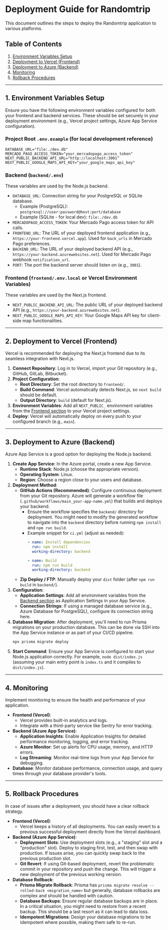 # Deployment Guide for Randomtrip

This document outlines the steps to deploy the Randomtrip application to various platforms.

## Table of Contents
1.  [Environment Variables Setup](#environment-variables-setup)
2.  [Deployment to Vercel (Frontend)](#deployment-to-vercel-frontend)
3.  [Deployment to Azure (Backend)](#deployment-to-azure-backend)
4.  [Monitoring](#monitoring)
5.  [Rollback Procedures](#rollback-procedures)

---

## 1. Environment Variables Setup

Ensure you have the following environment variables configured for both your frontend and backend services. These should be set securely in your deployment environment (e.g., Vercel project settings, Azure App Service configuration).

### Project Root `.env.example` (for local development reference)

```
DATABASE_URL="file:./dev.db"
MERCADO_PAGO_ACCESS_TOKEN="your_mercadopago_access_token"
NEXT_PUBLIC_BACKEND_API_URL="http://localhost:3001"
NEXT_PUBLIC_GOOGLE_MAPS_API_KEY="your_google_maps_api_key"
```

### Backend (`backend/.env`)

These variables are used by the Node.js backend.

-   `DATABASE_URL`: Connection string for your PostgreSQL or SQLite database.
    -   Example (PostgreSQL): `postgresql://user:password@host:port/database`
    -   Example (SQLite - for local dev): `file:./dev.db`
-   `MERCADOPAGO_ACCESS_TOKEN`: Your Mercado Pago access token for API calls.
-   `FRONTEND_URL`: The URL of your deployed frontend application (e.g., `https://your-frontend.vercel.app`). Used for `back_urls` in Mercado Pago preferences.
-   `BACKEND_URL`: The URL of your deployed backend API (e.g., `https://your-backend.azurewebsites.net`). Used for Mercado Pago webhook `notification_url`.
-   `PORT`: The port the backend server should listen on (e.g., `3001`).

### Frontend (`frontend/.env.local` or Vercel Environment Variables)

These variables are used by the Next.js frontend.

-   `NEXT_PUBLIC_BACKEND_API_URL`: The public URL of your deployed backend API (e.g., `https://your-backend.azurewebsites.net`).
-   `NEXT_PUBLIC_GOOGLE_MAPS_API_KEY`: Your Google Maps API key for client-side map functionalities.

---

## 2. Deployment to Vercel (Frontend)

Vercel is recommended for deploying the Next.js frontend due to its seamless integration with Next.js.

1.  **Connect Repository**: Log in to Vercel, import your Git repository (e.g., GitHub, GitLab, Bitbucket).
2.  **Project Configuration**:
    *   **Root Directory**: Set the root directory to `frontend/`.
    *   **Build Command**: Vercel automatically detects Next.js, so `next build` should be default.
    *   **Output Directory**: `build` (default for Next.js).
3.  **Environment Variables**: Add all `NEXT_PUBLIC_` environment variables from the [Frontend section](#frontend-frontendenvlocal-or-vercel-environment-variables) to your Vercel project settings.
4.  **Deploy**: Vercel will automatically deploy on every push to your configured branch (e.g., `main`).

---

## 3. Deployment to Azure (Backend)

Azure App Service is a good option for deploying the Node.js backend.

1.  **Create App Service**: In the Azure portal, create a new App Service.
    *   **Runtime Stack**: Node.js (choose the appropriate version).
    *   **Operating System**: Linux.
    *   **Region**: Choose a region close to your users and database.
2.  **Deployment Method**:
    *   **GitHub Actions (Recommended)**: Configure continuous deployment from your Git repository. Azure will generate a workflow file (`.github/workflows/main_your-app-name.yml`) that builds and deploys your backend.
        *   Ensure the workflow specifies the `backend/` directory for deployment. You might need to modify the generated workflow to navigate into the `backend` directory before running `npm install` and `npm run build`.
        *   Example snippet for `ci.yml` (adjust as needed):
            ```yaml
            - name: Install dependencies
              run: npm install
              working-directory: backend

            - name: Build
              run: npm run build
              working-directory: backend
            ```
    *   **Zip Deploy / FTP**: Manually deploy your `dist` folder (after `npm run build` in `backend/`).
3.  **Configuration**:
    *   **Application Settings**: Add all environment variables from the [Backend section](#backend-backendenv) as Application Settings in your App Service.
    *   **Connection Strings**: If using a managed database service (e.g., Azure Database for PostgreSQL), configure its connection string here.
4.  **Database Migration**: After deployment, you'll need to run Prisma migrations on your production database. This can be done via SSH into the App Service instance or as part of your CI/CD pipeline.
    ```bash
    npx prisma migrate deploy
    ```
5.  **Start Command**: Ensure your App Service is configured to start your Node.js application correctly. For example, `node dist/index.js` (assuming your main entry point is `index.ts` and it compiles to `dist/index.js`).

---

## 4. Monitoring

Implement monitoring to ensure the health and performance of your application.

-   **Frontend (Vercel)**:
    *   Vercel provides built-in analytics and logs.
    *   Integrate with a third-party service like Sentry for error tracking.
-   **Backend (Azure App Service)**:
    *   **Application Insights**: Enable Application Insights for detailed performance monitoring, logging, and error tracking.
    *   **Azure Monitor**: Set up alerts for CPU usage, memory, and HTTP errors.
    *   **Log Streaming**: Monitor real-time logs from your App Service for debugging.
-   **Database**: Monitor database performance, connection usage, and query times through your database provider's tools.

---

## 5. Rollback Procedures

In case of issues after a deployment, you should have a clear rollback strategy.

-   **Frontend (Vercel)**:
    *   Vercel keeps a history of all deployments. You can easily revert to a previous successful deployment directly from the Vercel dashboard.
-   **Backend (Azure App Service)**:
    *   **Deployment Slots**: Use deployment slots (e.g., a "staging" slot and a "production" slot). Deploy to staging first, test, and then swap with production. If issues arise, you can quickly swap back to the previous production slot.
    *   **Git Revert**: If using Git-based deployment, revert the problematic commit in your repository and push the change. This will trigger a new deployment of the previous working version.
-   **Database Rollback**:
    *   **Prisma Migrate Rollback**: Prisma has `prisma migrate resolve --rolled-back <migration_name>` but generally, database rollbacks are complex and should be handled with caution.
    *   **Database Backups**: Ensure regular database backups are in place. In a critical situation, you might need to restore from a recent backup. This should be a last resort as it can lead to data loss.
    *   **Idempotent Migrations**: Design your database migrations to be idempotent where possible, making them safe to re-run.
